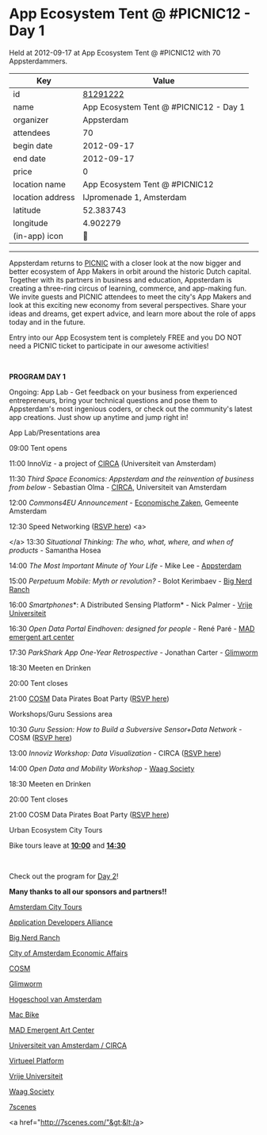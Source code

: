 # App Ecosystem Tent @ #PICNIC12 - Day 1
Held at 2012-09-17 at App Ecosystem Tent @ #PICNIC12 with 70 Appsterdammers.
        
|Key|Value
|---|---|
|id|[81291222](https://www.meetup.com/appsterdam/events/81291222/)|
|name|App Ecosystem Tent @ #PICNIC12 - Day 1|
|organizer|Appsterdam|
|attendees|70|
|begin date|2012-09-17|
|end date|2012-09-17|
|price|0|
|location name|App Ecosystem Tent @ #PICNIC12|
|location address|IJpromenade 1, Amsterdam|
|latitude|52.383743|
|longitude|4.902279|
|(in-app) icon|🧺|

---

Appsterdam returns to [PICNIC](http://www.picnicnetwork.org/) with a closer look at the now bigger and better ecosystem of App Makers in orbit around the historic Dutch capital. Together with its partners in business and education, Appsterdam is creating a three-ring circus of learning, commerce, and app-making fun. We invite guests and PICNIC attendees to meet the city's App Makers and look at this exciting new economy from several perspectives. Share your ideas and dreams, get expert advice, and learn more about the role of apps today and in the future.

Entry into our App Ecosystem tent is completely FREE and you DO NOT need a PICNIC ticket to participate in our awesome activities!

 

**PROGRAM DAY 1**

Ongoing: App Lab - Get feedback on your business from experienced entrepreneurs, bring your technical questions and pose them to Appsterdam's most ingenious coders, or check out the community's latest app creations. Just show up anytime and jump right in!

App Lab/Presentations area

09:00 Tent opens

11:00 InnoViz - a project of [CIRCA](http://circa.uva.nl/) (Universiteit van Amsterdam)

11:30 *Third Space Economics: Appsterdam and the reinvention of business from below* - Sebastian Olma - [CIRCA](http://circa.uva.nl/), Universiteit van Amsterdam

12:00 *Commons4EU Announcement* - [Economische Zaken](http://www.amsterdam.nl/gemeente/organisatie-diensten/economischezaken/), Gemeente Amsterdam

12:30 Speed Networking ([RSVP here](http://meetup.appsterdam.rs/events/80926262/)) &lt;a&gt;

&lt;/a&gt; 13:30 *Situational Thinking: The who, what, where, and when of products* - Samantha Hosea

14:00 *The Most Important Minute of Your Life* - Mike Lee - [Appsterdam](http://appsterdam.rs)

15:00 *Perpetuum Mobile: Myth or revolution?* - Bolot Kerimbaev - [Big Nerd Ranch](http://bignerdranch.com)

16:00 *Smartphones**: A Distributed Sensing Platform* - Nick Palmer - [Vrije Universiteit](http://www.cs.vu.nl/%7Epalmer/)

16:30 *Open Data Portal Eindhoven: designed for people* - René Paré - [MAD emergent art center](http://madlab.nl)

17:30 *ParkShark App One-Year Retrospective* - Jonathan Carter - [Glimworm](http://www.glimworm.com/)

18:30 Meeten en Drinken

20:00 Tent closes

21:00 [COSM](https://cosm.com/) Data Pirates Boat Party ([RSVP here](http://www.meetup.com/sensemakersams/events/78222512/))

Workshops/Guru Sessions area

10:30 *Guru Session: How to Build a Subversive Sensor+Data Network* - COSM ([RSVP here](http://meetup.appsterdam.rs/events/81463762))

13:00 *Innoviz Workshop: Data Visualization* - CIRCA ([RSVP here](http://meetup.appsterdam.rs/events/81698652/))

14:00 *Open Data and Mobility Workshop* - [Waag Society](http://waag.org)

18:30 Meeten en Drinken

20:00 Tent closes

21:00 COSM Data Pirates Boat Party ([RSVP here](http://www.meetup.com/sensemakersams/events/78222512/))

Urban Ecosystem City Tours

Bike tours leave at **[10:00](http://meetup.appsterdam.rs/events/81890052/)** and **[14:30](http://meetup.appsterdam.rs/events/81890252/)**

 

Check out the program for [Day 2](http://meetup.appsterdam.rs/events/81291752/)!

**Many thanks to all our sponsors and partners!!**

[Amsterdam City Tours](http://www.amsterdamcitytours.com/)<a href="http://appdevelopersalliance.org/">

Application Developers Alliance</a>

[Big Nerd Ranch](http://bignerdranch.com)

[City of Amsterdam Economic Affairs](http://www.amsterdam.nl/gemeente/organisatie-diensten/economischezaken/)

[COSM](http://cosm.com/)

[Glimworm](http://www.glimworm.com/)

[Hogeschool van Amsterdam](http://www.hva.nl/)

[Mac Bike](http://macbike.nl/)

[MAD Emergent Art Center](http://madlab.nl)

[Universiteit van Amsterdam / CIRCA](http://circa.uva.nl/)

[Virtueel Platform](http://virtueelplatform.nl/hot100)

[Vrije Universiteit](http://www.cs.vu.nl/)

[Waag Society](http://waag.org)

[7scenes](http://7scenes.com/)

&lt;a href="http://7scenes.com/"&gt;&lt;/a&gt;


